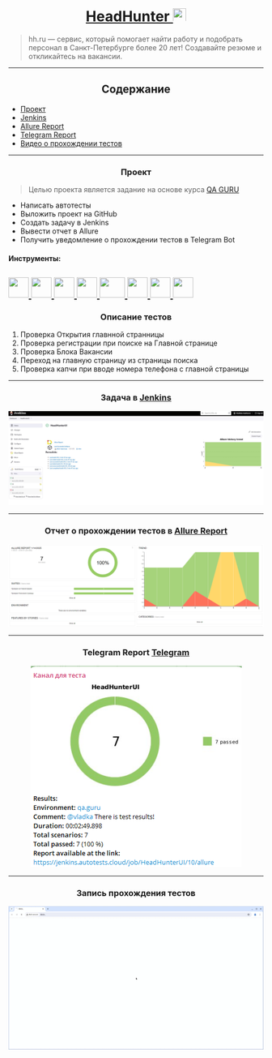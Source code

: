 # <div align="center">[HeadHunter <img src="https://play-lh.googleusercontent.com/FMoQp38r6CDxqD-Iu90cu0HZ-OAMLTztkl1iSWHE-su82MmgFzGZHYGbLJwHBNKiO1g=w240-h480-rw" height="26" width="26">](https://hh.ru/)</div>


> hh.ru — сервис, который помогает найти работу и подобрать персонал в Санкт-Петербурге более 20 лет! Создавайте резюме и откликайтесь на вакансии.

---

## <div align="center">Содержание</div>

- [Проект](#Проект)
- [Jenkins](#Jenkins)
- [Allure Report](#Allure-Report)
- [Telegram Report](#Telegram-Report)
- [Видео о прохождении тестов](#Видео-о-прохождении-тестов)

---

### <div align="center">Проект</div>
> Целью проекта является задание на основе курса [QA GURU](https://qa.guru/)

- Написать автотесты
- Выложить проект на GitHub
- Создать задачу в Jenkins
- Вывести отчет в Allure
- Получить уведомление о прохождении тестов в Telegram Bot


#### Инструменты:

<a href="https://github.com/"><img src="https://cdn.jsdelivr.net/gh/devicons/devicon@latest/icons/github/github-original.svg" height="40" width="40">
<a href="https://www.oracle.com/java/"><img src="https://cdn.jsdelivr.net/gh/devicons/devicon@latest/icons/java/java-original.svg" height="40" width="40">
</a>
<a href="https://www.jetbrains.com/ru-ru/idea/"><img src="https://cdn.jsdelivr.net/gh/devicons/devicon@latest/icons/intellij/intellij-original.svg" height="40" width="40">
</a>
<a href="https://gradle.org/"><img src="https://cdn.jsdelivr.net/gh/devicons/devicon@latest/icons/gradle/gradle-original.svg" height="40" width="40">
</a>
<a href="https://selenide.org/"><img src="https://cdn.jsdelivr.net/gh/devicons/devicon@latest/icons/selenium/selenium-original.svg" height="40" width="50">
</a>
<a href="https://junit.org/junit5/"><img src="https://cdn.jsdelivr.net/gh/devicons/devicon@latest/icons/junit/junit-original.svg" height="40" width="40">
</a>
<a href="https://www.jenkins.io/"><img src="https://cdn.jsdelivr.net/gh/devicons/devicon@latest/icons/jenkins/jenkins-original.svg" height="40" width="40">
</a>
<a href="https://web.telegram.org/"><img src="https://static.cdnlogo.com/logos/t/57/telegram-2019.svg" height="40" width="40">
</a>
---
### <div align="center">Описание тестов</div>
1. Проверка Открытия главнной странницы
2. Проверка регистрации при поиске на Главной странице
3. Проверка Блока Вакансии
4. Переход на главную страницу из страницы поиска
5. Проверка капчи при вводе номера телефона с главной страницы
---

### <div align="center">Задача в [Jenkins](https://jenkins.autotests.cloud/job/HeadHunterUI/)</div>
<div align="center">
    <img src="images/jenkins.png" alt="Jenkins Job">
</div>

---

### <div align="center">Отчет о прохождении тестов в [Allure Report](https://jenkins.autotests.cloud/job/HeadHunterUI/3/allure/)</div>
<div align="center">
    <img src="images/alure_report.png" alt="Allure Report">
</div>

---
### <div align="center">Telegram Report [Telegram](https://t.me/+_v6PwxfZV9czODli)</div>

<div align="center">
    <img src="images/telegram_alert.png" alt="Telegram Report">
</div>

---

### <div align="center">Запись прохождения тестов</div>
<div align="center">
    <img src="images/video/emailRegistration.gif" alt="Video Test">
</div>
